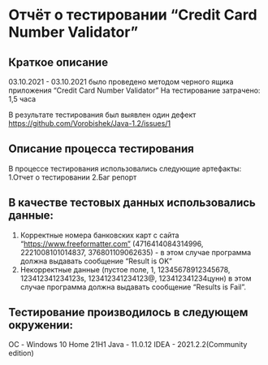 # Отчёт о тестировании “Credit Card Number Validator”

## Краткое описание
03.10.2021 - 03.10.2021 было проведено методом черного ящика приложения “Credit Card Number Validator”
На тестирование затрачено: 1,5  часа

В результате тестирования был выявлен один дефект https://github.com/Vorobishek/Java-1.2/issues/1

## Описание процесса тестирования

В процессе тестирования использовались следующие артефакты:
1.Отчет о тестировании
2.Баг репорт

## В качестве тестовых данных использовались данные:
1. Корректные номера банковских карт  с сайта “https://www.freeformatter.com” (4716414084314996, 2221008101014837, 376801109062635) - в этом случае программа должна выдавать сообщение “Result is OK”
2. Некорректные данные (пустое поле, 1, 12345678912345678, 123412341234123s, 123412341234123@, 123412341234цунн) в этом случае программа должна выдавать сообщение “Results is Fail”.

## Тестирование производилось в следующем окружении:
ОС - Windows 10 Home 21H1
Java - 11.0.12 IDEA - 2021.2.2(Community edition)
